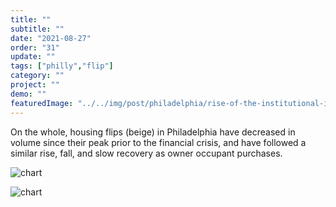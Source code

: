 ```yaml
---
title: "" 
subtitle: ""
date: "2021-08-27"
order: "31"
update: ""
tags: ["philly","flip"]
category: ""
project: ""
demo: ""
featuredImage: "../../img/post/philadelphia/rise-of-the-institutional-investor/holdings_flips_own_barchart.png"
---
```


On the whole, housing flips (beige) in Philadelphia have decreased in volume since their peak prior to the financial crisis, and have followed a similar rise, fall, and slow recovery as owner occupant purchases.

![chart]("/../../img/post/philadelphia/rise-of-the-institutional-investor/holdings_flips_owners_barchart.png")

![chart]("/../../img/post/philadelphia/rise-of-the-institutional-investor/holdings_flips_owners_legend.png")
